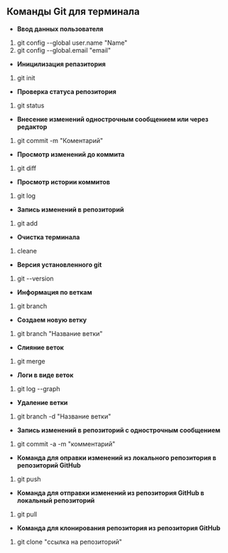 ## Команды Git для терминала

* **Ввод данных пользователя**  
1. git config --global user.name "Name"
2. git config --global.email "email"

* **Иницилизация репазитория**
1. git init

* **Проверка статуса репозитория**
1. git status

* **Внесение изменений однострочным сообщением или через редактор**
1. git commit -m "Коментарий"

* **Просмотр изменений до коммита**
1. git diff

* **Просмотр истории коммитов**
1. git log

* **Запись изменений в репозиторий**
1. git add

* **Очистка терминала**
1. cleane

* **Версия установленного git**
1. git --version

* **Информация по веткам**
1. git branch

* **Создаем новую ветку**
1. git branch "Название ветки"

* **Слияние веток**
1. git merge 

* **Логи в виде веток**
1. git log --graph

* **Удаление ветки**
1. git branch -d "Название ветки"

* **Запись изменений в репозиторий с однострочным сообщением**
1. git commit -a -m "комментарий"

* **Команда для оправки изменений из локального репозитория в репозиторий GitHub**
1. git push

* **Команда для отправки изменений из репозитория GitHub в локальный репозиторий**
1. git pull

* **Команда для клонирования репозитория из репозитория GitHub**
1. git clone "ссылка на репозиторий"